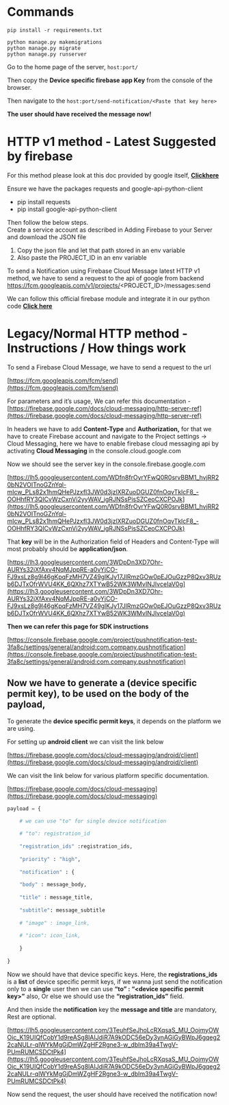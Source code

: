# **Commands**

`pip install -r requirements.txt`

```
python manage.py makemigrations
python manage.py migrate
python manage.py runserver
```

Go to the home page of the server, `host:port/`

Then copy the **Device specific firebase app Key** from the console of the browser. 

Then navigate to the `host:port/send-notification/<Paste that key here>`


**The user should have received the message now!**

# **HTTP v1 method - Latest Suggested by firebase** 
For this method please look at this doc provided by google itself, [**Clickhere**](https://firebase.google.com/docs/cloud-messaging/migrate-v1)

Ensure we have the packages requests and google-api-python-client
* pip install requests
* pip install google-api-python-client

Then follow the below steps. \
Create a service account as described in Adding Firebase to your Server and download the JSON file
1. Copy the json file and let that path stored in an env variable
2. Also paste the PROJECT_ID in an env variable

To send a Notification using Firebase Cloud Message latest HTTP v1 method, we have to send a request to the api of google from backend
https://fcm.googleapis.com/v1/projects/<PROJECT_ID>/messages:send

We can follow this official firebase module and integrate it in our python code [**Click here**](https://github.com/firebase/quickstart-python/tree/2c68e7c5020f4dbb072cca4da03dba389fbbe4ec/messaging)

# **Legacy/Normal HTTP method - Instructions / How things work**

To send a Firebase Cloud Message, we have to send a request to the url

[https://fcm.googleapis.com/fcm/send](https://fcm.googleapis.com/fcm/send)

For parameters and it’s usage, We can refer this documentation - [https://firebase.google.com/docs/cloud-messaging/http-server-ref](https://firebase.google.com/docs/cloud-messaging/http-server-ref)

In headers we have to add **Content-Type** and **Authorization,** for that we have to create Firebase account and navigate to the Project settings -> Cloud Messaging, here we have to enable firebase cloud messaging api by activating **Cloud Messaging** in the console.cloud.google.com

Now we should see the server key in the console.firebase.google.com

[https://lh5.googleusercontent.com/WDfn8frOyrYFwQ0R0srvBBM1_hvjRR20bN2VOITnoGZnYql-mIcw_PLs82x1hmQHePJzxfI3JW0d3jzlXRZuoDGUZ0fnOqvTklcF8_-OOHhfRY3QICvWzCxnVi2yyWAV_igRJNSsPisSZCeoCXCPOJk](https://lh5.googleusercontent.com/WDfn8frOyrYFwQ0R0srvBBM1_hvjRR20bN2VOITnoGZnYql-mIcw_PLs82x1hmQHePJzxfI3JW0d3jzlXRZuoDGUZ0fnOqvTklcF8_-OOHhfRY3QICvWzCxnVi2yyWAV_igRJNSsPisSZCeoCXCPOJk)

That **key** will be in the Authorization field of Headers and Content-Type will most probably should be **application/json**.

[https://lh3.googleusercontent.com/3WDpDn3XD7Ohr-AURYs32jXfAxv4NqMJppRE-a0vYjCO-FJ9xsLz8g9l46gKpqFzMH7VZ49glKJy17JlRmzGOw0pEJOuGzzP8Qxv3RUzb6DJTxOfrWVU4KK_6QXhz7XTYwB52WK3WMvINJIvceIaV0g](https://lh3.googleusercontent.com/3WDpDn3XD7Ohr-AURYs32jXfAxv4NqMJppRE-a0vYjCO-FJ9xsLz8g9l46gKpqFzMH7VZ49glKJy17JlRmzGOw0pEJOuGzzP8Qxv3RUzb6DJTxOfrWVU4KK_6QXhz7XTYwB52WK3WMvINJIvceIaV0g)

**Then we can refer this page for SDK instructions**

[https://console.firebase.google.com/project/pushnotification-test-3fa8c/settings/general/android:com.company.pushnotification](https://console.firebase.google.com/project/pushnotification-test-3fa8c/settings/general/android:com.company.pushnotification)

## **Now we have to generate a (device specific permit key), to be used on the body of the payload,**

To generate the **device specific permit keys**, it depends on the platform we are using.

For setting up **android client** we can visit the link below

[https://firebase.google.com/docs/cloud-messaging/android/client](https://firebase.google.com/docs/cloud-messaging/android/client)

We can visit the link below for various platform specific documentation.

[https://firebase.google.com/docs/cloud-messaging](https://firebase.google.com/docs/cloud-messaging)

```python
payload = {

	# we can use "to" for single device notification
	
	# "to": registration_id
	
	"registration_ids" :registration_ids,
	
	"priority" : "high",
	
	"notification" : {
	
	"body" : message_body,
	
	"title" : message_title,
	
	"subtitle": message_subtitle
	
	# "image" : image_link,
	
	# "icon": icon_link,
	
	}
	
}
```

Now we should have that device specific keys. Here, the **registrations_ids** is a **list** of device specific permit keys, if we wanna just send the notification only to a **single** user then we can use **“to” : “<**device specific permit key**>”** also, Or else we should use the **“registration_ids”** field.

And then inside the **notification** key the **message and title** are mandatory, Rest are optional.

[https://lh5.googleusercontent.com/3TeuhfSeJhoLcRXqsaS_MU_OojmyOWOic_K19UIQfCobY1d9reASg8lAIJdiR7A9kODC56eDy3ynAGiGyBWpJ6gqeg22caNULr-qlWYkMgGjDmWZgHF2Rgne3-w_dbIm39a4TwgV-PUmRUMCSDCtPk4](https://lh5.googleusercontent.com/3TeuhfSeJhoLcRXqsaS_MU_OojmyOWOic_K19UIQfCobY1d9reASg8lAIJdiR7A9kODC56eDy3ynAGiGyBWpJ6gqeg22caNULr-qlWYkMgGjDmWZgHF2Rgne3-w_dbIm39a4TwgV-PUmRUMCSDCtPk4)

Now send the request, the user should have received the notification now!

